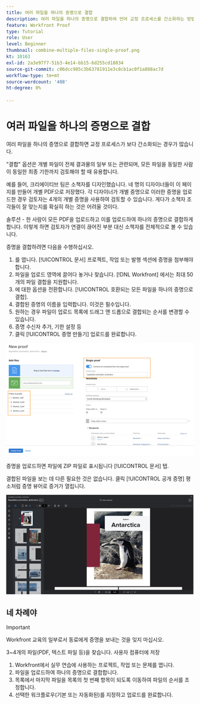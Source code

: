 ```yaml
---
title: 여러 파일을 하나의 증명으로 결합
description: 여러 파일을 하나의 증명으로 결합하여 언어 교정 프로세스를 간소화하는 방법을 알아봅니다. [!DNL  Workfront].
feature: Workfront Proof
type: Tutorial
role: User
level: Beginner
thumbnail: combine-multiple-files-single-proof.png
kt: 10163
exl-id: 2a3e97f7-51b3-4e14-bb15-6d255cd18034
source-git-commit: c06dcc985c3b63781911e3c8cb1ac0f1a888ac7d
workflow-type: tm+mt
source-wordcount: '408'
ht-degree: 0%

---
```


# 여러 파일을 하나의 증명으로 결합

여러 파일을 하나의 증명으로 결합하면 교정 프로세스가 보다 간소화되는 경우가 많습니다.

&quot;결합&quot; 옵션은 개별 파일이 전체 결과물의 일부 또는 관련되며, 모든 파일을 동일한 사람이 동일한 최종 기한까지 검토해야 할 때 유용합니다.

예를 들어, 크리에이티브 팀은 소책자를 디자인했습니다. 네 명의 디자이너들이 이 페이지를 만들어 개별 PDF으로 저장했다. 각 디자이너가 개별 증명으로 이러한 증명을 업로드한 경우 검토자는 4개의 개별 증명을 사용하여 검토할 수 있습니다. 게다가 소책자 조각들이 잘 맞는지를 확실히 하는 것은 어려울 것이다.

솔루션 - 한 사람이 모든 PDF을 업로드하고 이를 업로드하여 하나의 증명으로 결합하게 합니다. 이렇게 하면 검토자가 연결이 끊어진 부분 대신 소책자를 전체적으로 볼 수 있습니다.

증명을 결합하려면 다음을 수행하십시오.

1. 를 엽니다. [!UICONTROL 문서] 프로젝트, 작업 또는 발행 섹션에 증명을 첨부해야 합니다.
2. 파일을 업로드 영역에 끌어다 놓거나 찾습니다. [!DNL Workfront] 에서는 최대 50개의 파일 결합을 지원합니다.
3. 에 대한 옵션을 전환합니다. [!UICONTROL 호환되는 모든 파일을 하나의 증명으로 결합].
4. 결합된 증명의 이름을 입력합니다. 이것은 필수입니다.
5. 원하는 경우 파일이 업로드 목록에 드래그 앤 드롭으로 결합되는 순서를 변경할 수 있습니다.
6. 증명 수신자 추가, 기한 설정 등
7. 클릭 [!UICONTROL 증명 만들기] 업로드를 완료합니다.

![의 이미지 [!UICONTROL 새로운 증명] 업로드된 파일 목록 및 [!UICONTROL 단일 증명] 강조 표시된 섹션](assets/combine-proofs.png)

증명을 업로드하면 파일에 ZIP 파일로 표시됩니다 [!UICONTROL 문서] 탭.

결합된 파일을 보는 데 다른 필요한 것은 없습니다. 클릭 [!UICONTROL 공개 증명] 평소처럼 증명 뷰어로 증거가 열립니다.

![여러 페이지 내역이 표시되는 증명 뷰어의 이미지입니다.](assets/combine-proofs-2.png)

## 네 차례야

>[!IMPORTANT]
>
>Workfront 교육의 일부로서 동료에게 증명을 보내는 것을 잊지 마십시오.


3~4개의 파일(PDF, 텍스트 파일 등)을 찾습니다. 사용자 컴퓨터에 저장

1. Workfront에서 실무 연습에 사용하는 프로젝트, 작업 또는 문제를 엽니다.
1. 파일을 업로드하여 하나의 증명으로 결합합니다.
1. 목록에서 마지막 파일을 목록의 첫 번째 항목이 되도록 이동하여 파일의 순서를 조정합니다.
1. 선택한 워크플로우(기본 또는 자동화된)를 지정하고 업로드를 완료합니다.



<!--
##Learn more
* Create a multi-page proof
-->
